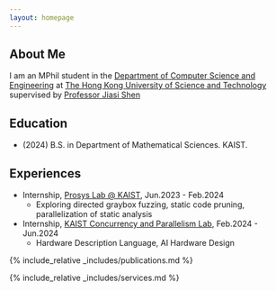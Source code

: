 ```yaml
---
layout: homepage
---
```


## About Me

I am an MPhil student in the [Department of Computer Science and Engineering]() 
at [The Hong Kong University of Science and Technology]()
supervised by [Professor Jiasi Shen](https://shenjiasi.com/)

## Education

- (2024) B.S. in Department of Mathematical Sciences. KAIST.

## Experiences

- Internship, [Prosys Lab @ KAIST](https://prosys.kaist.ac.kr/), Jun.2023 - Feb.2024
    - Exploring directed graybox fuzzing, static code pruning, parallelization of static analysis
- Internship, [KAIST Concurrency and Parallelism Lab](https://cp.kaist.ac.kr/), Feb.2024 - Jun.2024
    - Hardware Description Language, AI Hardware Design

{% include_relative _includes/publications.md %}

{% include_relative _includes/services.md %}
